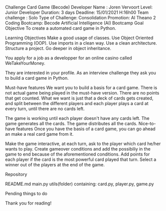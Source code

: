 Challenge Card Game (Becode)
Developer Name : Joren Vervoort
Level: Junior Developer
Duration: 3 days
Deadline: 15/01/2021 H:16h00
Team challenge : Solo
Type of Challenge: Consolidation
Promotion: AI Theano 2
Coding Bootcamp: Becode Artificial Intelligence (AI) Bootcamp
Goal Objective
To create a automated card game in Python.

Learning Objectives
Make a good usage of classes.
Use Object Oriented Programming (OOP).
Use imports in a clean way.
Use a clean architecture.
Structure a project.
Go deeper in object inheritance.

You apply for a job as a developper for an online casino called WeTakeYourMoney.

They are interested in your profile. As an interview challenge they ask you to build a card game in Python.

Must-have features
We want you to build a basis for a card game. There is not actual game being played in the must-have version. There are no points that get counted. What we want is just that a deck of cards gets created, and split between the different players and each player plays a card at every turn, until there are no cards left.

The game is working until each player doesn't have any cards left.
The game generates all the cards.
The game distributes all the cards.
Nice-to-have features
Once you have the basis of a card game, you can go ahead an make a real card game from it.

Make the game interactive, at each turn, ask to the player which card he/her wants to play.
Create gameover conditions and add the possibiliy in the game to end because of the aforementioned conditions.
Add points for each player if the card is the most powerful card played that turn.
Select a winner out of the players at the end of the game.

Repository

README.md
main.py
utils(folder) containing: card.py, player.py, game.py

Pending things to do

Thank you for reading!

